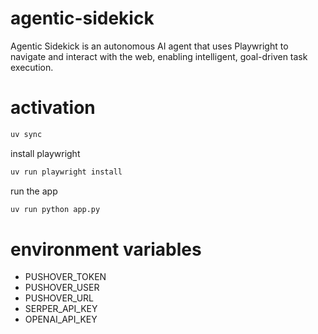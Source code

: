 # agentic-sidekick
Agentic Sidekick is an autonomous AI agent that uses Playwright to navigate and interact with the web, enabling intelligent, goal-driven task execution.

# activation
```bash
uv sync
```
install playwright
```bash
uv run playwright install
```
run the app
```bash
uv run python app.py
```


# environment variables

- PUSHOVER_TOKEN
- PUSHOVER_USER
- PUSHOVER_URL
- SERPER_API_KEY
- OPENAI_API_KEY
